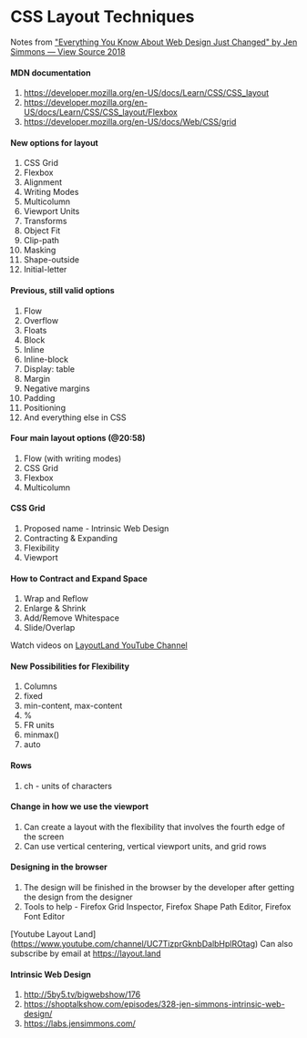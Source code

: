 # CSS Layout Techniques

Notes from ["Everything You Know About Web Design Just Changed" by Jen Simmons — View Source 2018](https://www.youtube.com/watch?v=4O2FSuLkTSc)

#### MDN documentation
1. <https://developer.mozilla.org/en-US/docs/Learn/CSS/CSS_layout>
2. <https://developer.mozilla.org/en-US/docs/Learn/CSS/CSS_layout/Flexbox>
3. <https://developer.mozilla.org/en-US/docs/Web/CSS/grid>

#### New options for layout
1. CSS Grid
2. Flexbox
3. Alignment
4. Writing Modes
5. Multicolumn
6. Viewport Units
7. Transforms
8. Object Fit
9. Clip-path
10. Masking
11. Shape-outside
12. Initial-letter

#### Previous, still valid options
1. Flow
2. Overflow
3. Floats
4. Block
5. Inline
6. Inline-block
7. Display: table
8. Margin
9. Negative margins
10. Padding
11. Positioning
12. And everything else in CSS

#### Four main layout options (@20:58)
1. Flow (with writing modes)
2. CSS Grid
3. Flexbox
4. Multicolumn

#### CSS Grid
1. Proposed name - Intrinsic Web Design
2. Contracting & Expanding
3. Flexibility
4. Viewport

#### How to Contract and Expand Space
1. Wrap and Reflow
2. Enlarge & Shrink
3. Add/Remove Whitespace
4. Slide/Overlap

Watch videos on [LayoutLand YouTube Channel](https://youtube.com/layoutland)

#### New Possibilities for Flexibility
1. Columns
2. fixed
3. min-content, max-content
4. %
5. FR units
6. minmax()
7. auto

#### Rows
1. ch - units of characters

#### Change in how we use the viewport
1. Can create a layout with the flexibility that involves the fourth edge of the screen
2. Can use vertical centering, vertical viewport units, and grid rows

#### Designing in the browser
1. The design will be finished in the browser by the developer after getting the design from the designer
2. Tools to help - Firefox Grid Inspector, Firefox Shape Path Editor, Firefox Font Editor  

[Youtube Layout Land] (https://www.youtube.com/channel/UC7TizprGknbDalbHplROtag)
Can also subscribe by email at <https://layout.land>

#### Intrinsic Web Design
1. http://5by5.tv/bigwebshow/176
2. https://shoptalkshow.com/episodes/328-jen-simmons-intrinsic-web-design/
3. https://labs.jensimmons.com/

